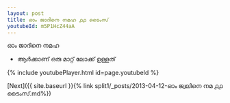 ```yaml
---
layout: post
title: ഓം ജാദിനെ നമഹ ൧൧ ടൈംസ്
youtubeId: m5P1HcZ44aA
---
```

 
 
 ഓം ജാദിനെ നമഹ 
 
 -  ആർക്കാണ് ഒരു മാറ്റ് ലോക്ക് ഉള്ളത് 
 
  
 
  
 
 
 
 
 
 


{% include youtubePlayer.html id=page.youtubeId %}
 
[Next]({{ site.baseurl }}{% link  split1/_posts/2013-04-12-ഓം  ജ്വലിനെ  നമ ൧൧ ടൈംസ്.md%})
 

